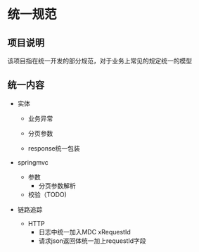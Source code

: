 # 统一规范

## 项目说明
该项目指在统一开发的部分规范，对于业务上常见的规定统一的模型

## 统一内容
- 实体
    + 业务异常
    
    + 分页参数
    + response统一包装

- springmvc 
    + 参数
        - 分页参数解析
    + 校验（TODO)
    
- 链路追踪
    + HTTP
        - 日志中统一加入MDC xRequestId
        - 请求json返回体统一加上requestId字段
        
        
        
